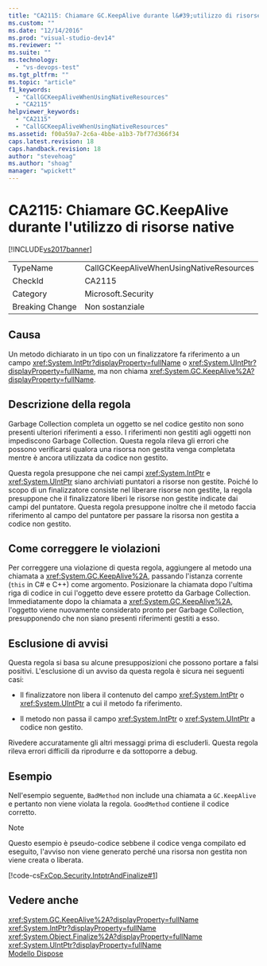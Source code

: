 ```yaml
---
title: "CA2115: Chiamare GC.KeepAlive durante l&#39;utilizzo di risorse native | Microsoft Docs"
ms.custom: ""
ms.date: "12/14/2016"
ms.prod: "visual-studio-dev14"
ms.reviewer: ""
ms.suite: ""
ms.technology: 
  - "vs-devops-test"
ms.tgt_pltfrm: ""
ms.topic: "article"
f1_keywords: 
  - "CallGCKeepAliveWhenUsingNativeResources"
  - "CA2115"
helpviewer_keywords: 
  - "CA2115"
  - "CallGCKeepAliveWhenUsingNativeResources"
ms.assetid: f00a59a7-2c6a-4bbe-a1b3-7bf77d366f34
caps.latest.revision: 18
caps.handback.revision: 18
author: "stevehoag"
ms.author: "shoag"
manager: "wpickett"
---
```

# CA2115: Chiamare GC.KeepAlive durante l&#39;utilizzo di risorse native
[!INCLUDE[vs2017banner](../code-quality/includes/vs2017banner.md)]

|||  
|-|-|  
|TypeName|CallGCKeepAliveWhenUsingNativeResources|  
|CheckId|CA2115|  
|Category|Microsoft.Security|  
|Breaking Change|Non sostanziale|  
  
## Causa  
 Un metodo dichiarato in un tipo con un finalizzatore fa riferimento a un campo <xref:System.IntPtr?displayProperty=fullName> o <xref:System.UIntPtr?displayProperty=fullName>, ma non chiama <xref:System.GC.KeepAlive%2A?displayProperty=fullName>.  
  
## Descrizione della regola  
 Garbage Collection completa un oggetto se nel codice gestito non sono presenti ulteriori riferimenti a esso.  I riferimenti non gestiti agli oggetti non impediscono Garbage Collection.  Questa regola rileva gli errori che possono verificarsi qualora una risorsa non gestita venga completata mentre è ancora utilizzata da codice non gestito.  
  
 Questa regola presuppone che nei campi <xref:System.IntPtr> e <xref:System.UIntPtr> siano archiviati puntatori a risorse non gestite.  Poiché lo scopo di un finalizzatore consiste nel liberare risorse non gestite, la regola presuppone che il finalizzatore liberi le risorse non gestite indicate dai campi del puntatore.  Questa regola presuppone inoltre che il metodo faccia riferimento al campo del puntatore per passare la risorsa non gestita a codice non gestito.  
  
## Come correggere le violazioni  
 Per correggere una violazione di questa regola, aggiungere al metodo una chiamata a <xref:System.GC.KeepAlive%2A>, passando l'istanza corrente \(`this` in C\# e C\+\+\) come argomento.  Posizionare la chiamata dopo l'ultima riga di codice in cui l'oggetto deve essere protetto da Garbage Collection.  Immediatamente dopo la chiamata a <xref:System.GC.KeepAlive%2A>, l'oggetto viene nuovamente considerato pronto per Garbage Collection, presupponendo che non siano presenti riferimenti gestiti a esso.  
  
## Esclusione di avvisi  
 Questa regola si basa su alcune presupposizioni che possono portare a falsi positivi.  L'esclusione di un avviso da questa regola è sicura nei seguenti casi:  
  
-   Il finalizzatore non libera il contenuto del campo <xref:System.IntPtr> o <xref:System.UIntPtr> a cui il metodo fa riferimento.  
  
-   Il metodo non passa il campo <xref:System.IntPtr> o <xref:System.UIntPtr> a codice non gestito.  
  
 Rivedere accuratamente gli altri messaggi prima di escluderli.  Questa regola rileva errori difficili da riprodurre e da sottoporre a debug.  
  
## Esempio  
 Nell'esempio seguente, `BadMethod` non include una chiamata a `GC.KeepAlive` e pertanto non viene violata la regola.  `GoodMethod` contiene il codice corretto.  
  
> [!NOTE]
>  Questo esempio è pseudo\-codice sebbene il codice venga compilato ed eseguito, l'avviso non viene generato perché una risorsa non gestita non viene creata o liberata.  
  
 [!code-cs[FxCop.Security.IntptrAndFinalize#1](../code-quality/codesnippet/CSharp/ca2115-call-gc-keepalive-when-using-native-resources_1.cs)]  
  
## Vedere anche  
 <xref:System.GC.KeepAlive%2A?displayProperty=fullName>   
 <xref:System.IntPtr?displayProperty=fullName>   
 <xref:System.Object.Finalize%2A?displayProperty=fullName>   
 <xref:System.UIntPtr?displayProperty=fullName>   
 [Modello Dispose](../Topic/Dispose%20Pattern.md)